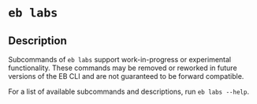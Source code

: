 # `eb labs`<a name="eb3-labs"></a>

## Description<a name="eb3-labsdescription"></a>

Subcommands of `eb labs` support work\-in\-progress or experimental functionality\. These commands may be removed or reworked in future versions of the EB CLI and are not guaranteed to be forward compatible\.

For a list of available subcommands and descriptions, run `eb labs --help`\.
